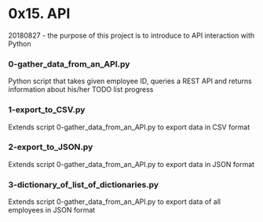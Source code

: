 # 0x15. API

20180827 - the purpose of this project is to introduce to API interaction with Python

### 0-gather_data_from_an_API.py
Python script that takes given employee ID, queries a REST API and returns information about his/her TODO list progress

### 1-export_to_CSV.py
Extends script 0-gather_data_from_an_API.py to export data in CSV format

### 2-export_to_JSON.py
Extends script 0-gather_data_from_an_API.py to export data in JSON format

### 3-dictionary_of_list_of_dictionaries.py
Extends script 0-gather_data_from_an_API.py to export data of all employees in JSON format